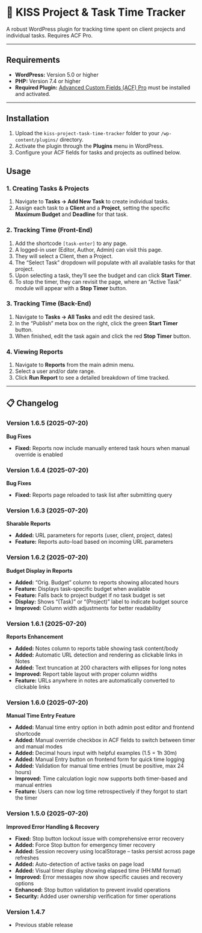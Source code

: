 # 🚀 KISS Project & Task Time Tracker

A robust WordPress plugin for tracking time spent on client projects and individual tasks. Requires ACF Pro.

***

## Requirements

* **WordPress:** Version 5.0 or higher
* **PHP:** Version 7.4 or higher
* **Required Plugin:** [Advanced Custom Fields (ACF) Pro](https://advancedcustomfields.com/pro/) must be installed and activated.

***

## Installation

1. Upload the `kiss-project-task-time-tracker` folder to your `/wp-content/plugins/` directory.
2. Activate the plugin through the **Plugins** menu in WordPress.
3. Configure your ACF fields for tasks and projects as outlined below.

## Usage

### 1. Creating Tasks & Projects
1. Navigate to **Tasks → Add New Task** to create individual tasks.  
2. Assign each task to a **Client** and a **Project**, setting the specific **Maximum Budget** and **Deadline** for that task.

### 2. Tracking Time (Front-End)
1. Add the shortcode `[task-enter]` to any page.  
2. A logged-in user (Editor, Author, Admin) can visit this page.  
3. They will select a Client, then a Project.  
4. The “Select Task” dropdown will populate with all available tasks for that project.  
5. Upon selecting a task, they’ll see the budget and can click **Start Timer**.  
6. To stop the timer, they can revisit the page, where an “Active Task” module will appear with a **Stop Timer** button.

### 3. Tracking Time (Back-End)
1. Navigate to **Tasks → All Tasks** and edit the desired task.  
2. In the “Publish” meta box on the right, click the green **Start Timer** button.  
3. When finished, edit the task again and click the red **Stop Timer** button.

### 4. Viewing Reports
1. Navigate to **Reports** from the main admin menu.  
2. Select a user and/or date range.  
3. Click **Run Report** to see a detailed breakdown of time tracked.

***

## 📋 Changelog
### Version 1.6.5 (2025-07-20)
**Bug Fixes**
* **Fixed:** Reports now include manually entered task hours when manual override is enabled

### Version 1.6.4 (2025-07-20)
**Bug Fixes**
* **Fixed:** Reports page reloaded to task list after submitting query

### Version 1.6.3 (2025-07-20)
**Sharable Reports**
* **Added:** URL parameters for reports (user, client, project, dates)
* **Feature:** Reports auto-load based on incoming URL parameters

### Version 1.6.2 (2025-07-20)
**Budget Display in Reports**
* **Added:** “Orig. Budget” column to reports showing allocated hours
* **Feature:** Displays task-specific budget when available
* **Feature:** Falls back to project budget if no task budget is set
* **Display:** Shows “(Task)” or “(Project)” label to indicate budget source
* **Improved:** Column width adjustments for better readability

### Version 1.6.1 (2025-07-20)
**Reports Enhancement**
* **Added:** Notes column to reports table showing task content/body
* **Added:** Automatic URL detection and rendering as clickable links in Notes
* **Added:** Text truncation at 200 characters with ellipses for long notes
* **Improved:** Report table layout with proper column widths
* **Feature:** URLs anywhere in notes are automatically converted to clickable links

### Version 1.6.0 (2025-07-20)
**Manual Time Entry Feature**
* **Added:** Manual time entry option in both admin post editor and frontend shortcode
* **Added:** Manual override checkbox in ACF fields to switch between timer and manual modes
* **Added:** Decimal hours input with helpful examples (1.5 = 1h 30m)
* **Added:** Manual Entry button on frontend form for quick time logging
* **Added:** Validation for manual time entries (must be positive, max 24 hours)
* **Improved:** Time calculation logic now supports both timer-based and manual entries
* **Feature:** Users can now log time retrospectively if they forgot to start the timer

### Version 1.5.0 (2025-07-20)
**Improved Error Handling & Recovery**
* **Fixed:** Stop button lockout issue with comprehensive error recovery
* **Added:** Force Stop button for emergency timer recovery
* **Added:** Session recovery using localStorage – tasks persist across page refreshes
* **Added:** Auto-detection of active tasks on page load
* **Added:** Visual timer display showing elapsed time (HH:MM format)
* **Improved:** Error messages now show specific causes and recovery options
* **Enhanced:** Stop button validation to prevent invalid operations
* **Security:** Added user ownership verification for timer operations

### Version 1.4.7
* Previous stable release


